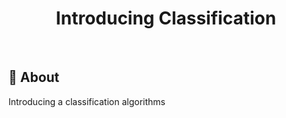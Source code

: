 <h1 align="center">Introducing Classification</h1>

<br>

## :dart: About ##

Introducing a classification algorithms
